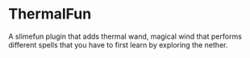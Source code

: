# ThermalFun
A slimefun plugin that adds thermal wand, magical wind that performs different spells that you have to first learn by exploring the nether.
